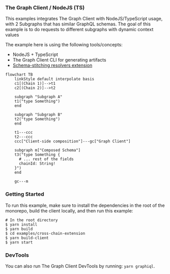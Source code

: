 ### The Graph Client / NodeJS (TS)

This examples integrates The Graph Client with NodeJS/TypeScript usage, with 2 Subgraphs that has similar GraphQL schemas. The goal of this example is to do requests to different subgraphs with dynamic context values

The example here is using the following tools/concepts:

- NodeJS + TypeScript
- The Graph Client CLI for generating artifacts
- [Schema-stitching resolvers extension](https://www.graphql-mesh.com/docs/guides/extending-unified-schema)

```mermaid
flowchart TB
    linkStyle default interpolate basis
    c1[(Chain 1)]-->t1
    c2[(Chain 2)]-->t2

    subgraph "Subgraph A"
    t1("type Something")
    end

    subgraph "Subgraph B"
    t2("type Something")
    end

    t1---ccc
    t2---ccc
    ccc["Client-side composition"]---gc["Graph Client"]

    subgraph m["Composed Schema"]
    t3("type Something {
      # ... rest of the fields
      chainId: String!
    }")
    end

    gc---m
```

### Getting Started

To run this example, make sure to install the dependencies in the root of the monorepo, build the client locally, and then run this example:

```
# In the root directory
$ yarn install
$ yarn build
$ cd examples/cross-chain-extension
$ yarn build-client
$ yarn start
```

### DevTools

You can also run The Graph Client DevTools by running: `yarn graphiql`.
